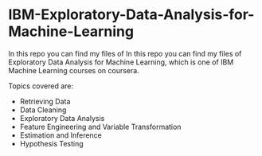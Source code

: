 # IBM-Exploratory-Data-Analysis-for-Machine-Learning

In this repo you can find my files of In this repo you can find my files of Exploratory Data Analysis for Machine Learning, which is one of IBM Machine Learning courses on coursera.

Topics covered are:

- Retrieving Data
- Data Cleaning
- Exploratory Data Analysis
- Feature Engineering and Variable Transformation 
- Estimation and Inference
- Hypothesis Testing
